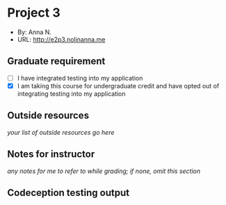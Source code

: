 # Project 3
+ By: Anna N.
+ URL: <http://e2p3.nolinanna.me>

## Graduate requirement
+ [ ] I have integrated testing into my application
+ [x] I am taking this course for undergraduate credit and have opted out of integrating testing into my application

## Outside resources
*your list of outside resources go here*

## Notes for instructor
*any notes for me to refer to while grading; if none, omit this section*

## Codeception testing output
